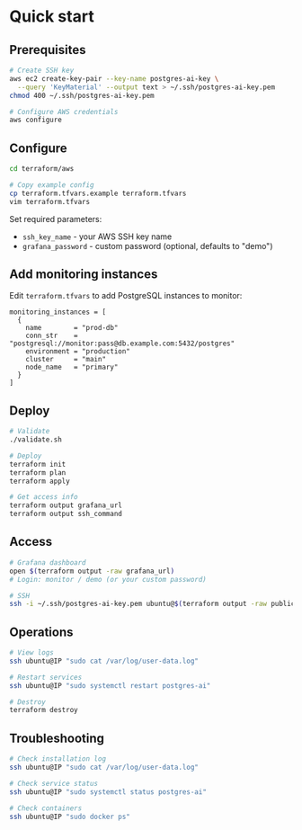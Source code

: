 # Quick start

## Prerequisites

```bash
# Create SSH key
aws ec2 create-key-pair --key-name postgres-ai-key \
  --query 'KeyMaterial' --output text > ~/.ssh/postgres-ai-key.pem
chmod 400 ~/.ssh/postgres-ai-key.pem

# Configure AWS credentials
aws configure
```

## Configure

```bash
cd terraform/aws

# Copy example config
cp terraform.tfvars.example terraform.tfvars
vim terraform.tfvars
```

Set required parameters:
- `ssh_key_name` - your AWS SSH key name
- `grafana_password` - custom password (optional, defaults to "demo")

## Add monitoring instances

Edit `terraform.tfvars` to add PostgreSQL instances to monitor:

```hcl
monitoring_instances = [
  {
    name        = "prod-db"
    conn_str    = "postgresql://monitor:pass@db.example.com:5432/postgres"
    environment = "production"
    cluster     = "main"
    node_name   = "primary"
  }
]
```

## Deploy

```bash
# Validate
./validate.sh

# Deploy
terraform init
terraform plan
terraform apply

# Get access info
terraform output grafana_url
terraform output ssh_command
```

## Access

```bash
# Grafana dashboard
open $(terraform output -raw grafana_url)
# Login: monitor / demo (or your custom password)

# SSH
ssh -i ~/.ssh/postgres-ai-key.pem ubuntu@$(terraform output -raw public_ip)
```

## Operations

```bash
# View logs
ssh ubuntu@IP "sudo cat /var/log/user-data.log"

# Restart services
ssh ubuntu@IP "sudo systemctl restart postgres-ai"

# Destroy
terraform destroy
```

## Troubleshooting

```bash
# Check installation log
ssh ubuntu@IP "sudo cat /var/log/user-data.log"

# Check service status
ssh ubuntu@IP "sudo systemctl status postgres-ai"

# Check containers
ssh ubuntu@IP "sudo docker ps"
```

